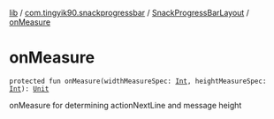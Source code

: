 [lib](../../index.md) / [com.tingyik90.snackprogressbar](../index.md) / [SnackProgressBarLayout](index.md) / [onMeasure](./on-measure.md)

# onMeasure

`protected fun onMeasure(widthMeasureSpec: `[`Int`](https://kotlinlang.org/api/latest/jvm/stdlib/kotlin/-int/index.html)`, heightMeasureSpec: `[`Int`](https://kotlinlang.org/api/latest/jvm/stdlib/kotlin/-int/index.html)`): `[`Unit`](https://kotlinlang.org/api/latest/jvm/stdlib/kotlin/-unit/index.html)

onMeasure for determining actionNextLine and message height

